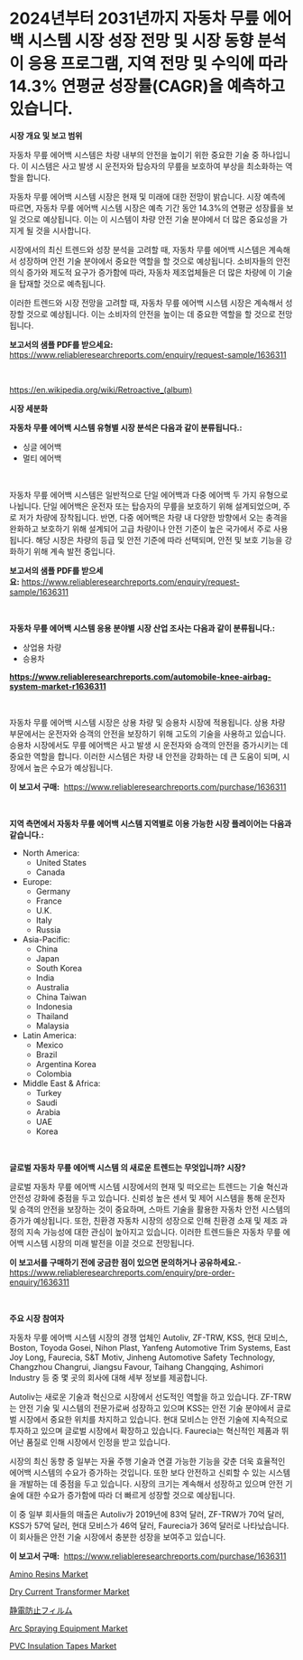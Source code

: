 <p><h1>2024년부터 2031년까지 자동차 무릎 에어백 시스템 시장 성장 전망 및 시장 동향 분석이 응용 프로그램, 지역 전망 및 수익에 따라 14.3% 연평균 성장률(CAGR)을 예측하고 있습니다.</h1></p><p><strong>시장 개요 및 보고 범위</strong></p>
<p><p>자동차 무릎 에어백 시스템은 차량 내부의 안전을 높이기 위한 중요한 기술 중 하나입니다. 이 시스템은 사고 발생 시 운전자와 탑승자의 무릎을 보호하여 부상을 최소화하는 역할을 합니다. </p><p>자동차 무릎 에어백 시스템 시장은 현재 및 미래에 대한 전망이 밝습니다. 시장 예측에 따르면, 자동차 무릎 에어백 시스템 시장은 예측 기간 동안 14.3%의 연평균 성장률을 보일 것으로 예상됩니다. 이는 이 시스템이 차량 안전 기술 분야에서 더 많은 중요성을 가지게 될 것을 시사합니다. </p><p>시장에서의 최신 트렌드와 성장 분석을 고려할 때, 자동차 무릎 에어백 시스템은 계속해서 성장하며 안전 기술 분야에서 중요한 역할을 할 것으로 예상됩니다. 소비자들의 안전 의식 증가와 제도적 요구가 증가함에 따라, 자동차 제조업체들은 더 많은 차량에 이 기술을 탑재할 것으로 예측됩니다. </p><p>이러한 트렌드와 시장 전망을 고려할 때, 자동차 무릎 에어백 시스템 시장은 계속해서 성장할 것으로 예상됩니다. 이는 소비자의 안전을 높이는 데 중요한 역할을 할 것으로 전망됩니다.</p></p>
<p><strong>보고서의 샘플 PDF를 받으세요:</strong> <a href="https://www.reliableresearchreports.com/enquiry/request-sample/1636311">https://www.reliableresearchreports.com/enquiry/request-sample/1636311</a></p>
<p>&nbsp;</p>
<p><a href="https://en.wikipedia.org/wiki/Retroactive_(album)">https://en.wikipedia.org/wiki/Retroactive_(album)</a></p>
<p><strong>시장 세분화</strong></p>
<p><strong>자동차 무릎 에어백 시스템 유형별 시장 분석은 다음과 같이 분류됩니다.:</strong></p>
<p><ul><li>싱글 에어백</li><li>멀티 에어백</li></ul></p>
<p>&nbsp;</p>
<p><p>자동차 무릎 에어백 시스템은 일반적으로 단일 에어백과 다중 에어백 두 가지 유형으로 나뉩니다. 단일 에어백은 운전자 또는 탑승자의 무릎을 보호하기 위해 설계되었으며, 주로 저가 차량에 장착됩니다. 반면, 다중 에어백은 차량 내 다양한 방향에서 오는 충격을 완화하고 보호하기 위해 설계되어 고급 차량이나 안전 기준이 높은 국가에서 주로 사용됩니다. 해당 시장은 차량의 등급 및 안전 기준에 따라 선택되며, 안전 및 보호 기능을 강화하기 위해 계속 발전 중입니다.</p></p>
<p><strong>보고서의 샘플 PDF를 받으세요:</strong>&nbsp;<a href="https://www.reliableresearchreports.com/enquiry/request-sample/1636311">https://www.reliableresearchreports.com/enquiry/request-sample/1636311</a></p>
<p>&nbsp;</p>
<p><strong> 자동차 무릎 에어백 시스템 응용 분야별 시장 산업 조사는 다음과 같이 분류됩니다.:</strong></p>
<p><ul><li>상업용 차량</li><li>승용차</li></ul></p>
<p><strong><a href="https://www.reliableresearchreports.com/automobile-knee-airbag-system-market-r1636311">https://www.reliableresearchreports.com/automobile-knee-airbag-system-market-r1636311</a></strong></p>
<p>&nbsp;</p>
<p><p>자동차 무릎 에어백 시스템 시장은 상용 차량 및 승용차 시장에 적용됩니다. 상용 차량 부문에서는 운전자와 승객의 안전을 보장하기 위해 고도의 기술을 사용하고 있습니다. 승용차 시장에서도 무릎 에어백은 사고 발생 시 운전자와 승객의 안전을 증가시키는 데 중요한 역할을 합니다. 이러한 시스템은 차량 내 안전을 강화하는 데 큰 도움이 되며, 시장에서 높은 수요가 예상됩니다.</p></p>
<p><strong>이 보고서 구매:</strong>&nbsp; <a href="https://www.reliableresearchreports.com/purchase/1636311">https://www.reliableresearchreports.com/purchase/1636311</a></p>
<p>&nbsp;</p>
<p><strong>지역 측면에서 자동차 무릎 에어백 시스템 지역별로 이용 가능한 시장 플레이어는 다음과 같습니다.:</strong></p>
<p><ul>
    <li>
        North America:
        <ul>
            <li>United States</li>
            <li>Canada</li>
        </ul>
    </li>
    <li>
        Europe:
        <ul>
            <li>Germany</li>
            <li>France</li>
            <li>U.K.</li>
            <li>Italy</li>
            <li>Russia</li>
        </ul>
    </li>
    <li>
        Asia-Pacific:
        <ul>
            <li>China</li>
            <li>Japan</li>
            <li>South Korea</li>
            <li>India</li>
            <li>Australia</li>
            <li>China Taiwan</li>
            <li>Indonesia</li>
            <li>Thailand</li>
            <li>Malaysia</li>
        </ul>
    </li>
    <li>
        Latin America:
        <ul>
            <li>Mexico</li>
            <li>Brazil</li>
            <li>Argentina Korea</li>
            <li>Colombia</li>
        </ul>
    </li>
    <li>
        Middle East & Africa:
        <ul>
            <li>Turkey</li>
            <li>Saudi</li>
            <li>Arabia</li>
            <li>UAE</li>
            <li>Korea</li>
        </ul>
    </li>
    </ul></p>
<p>&nbsp;</p>
<p><strong>글로벌 자동차 무릎 에어백 시스템 의 새로운 트렌드는 무엇입니까? 시장?</strong></p>
<p><p>글로벌 자동차 무릎 에어백 시스템 시장에서의 현재 및 떠오르는 트렌드는 기술 혁신과 안전성 강화에 중점을 두고 있습니다. 신뢰성 높은 센서 및 제어 시스템을 통해 운전자 및 승객의 안전을 보장하는 것이 중요하며, 스마트 기술을 활용한 자동차 안전 시스템의 증가가 예상됩니다. 또한, 친환경 자동차 시장의 성장으로 인해 친환경 소재 및 제조 과정의 지속 가능성에 대한 관심이 높아지고 있습니다. 이러한 트렌드들은 자동차 무릎 에어백 시스템 시장의 미래 발전을 이끌 것으로 전망됩니다.</p></p>
<p><strong>이 보고서를 구매하기 전에 궁금한 점이 있으면 문의하거나 공유하세요.</strong>- <a href="https://www.reliableresearchreports.com/enquiry/pre-order-enquiry/1636311">https://www.reliableresearchreports.com/enquiry/pre-order-enquiry/1636311</a></p>
<p>&nbsp;</p>
<p><strong>주요 시장 참여자</strong></p>
<p><p>자동차 무릎 에어백 시스템 시장의 경쟁 업체인 Autoliv, ZF-TRW, KSS, 현대 모비스, Boston, Toyoda Gosei, Nihon Plast, Yanfeng Automotive Trim Systems, East Joy Long, Faurecia, S&T Motiv, Jinheng Automotive Safety Technology, Changzhou Changrui, Jiangsu Favour, Taihang Changqing, Ashimori Industry 등 중 몇 곳의 회사에 대해 세부 정보를 제공합니다.</p><p>Autoliv는 새로운 기술과 혁신으로 시장에서 선도적인 역할을 하고 있습니다. ZF-TRW는 안전 기술 및 시스템의 전문가로써 성장하고 있으며 KSS는 안전 기술 분야에서 글로벌 시장에서 중요한 위치를 차지하고 있습니다. 현대 모비스는 안전 기술에 지속적으로 투자하고 있으며 글로벌 시장에서 확장하고 있습니다. Faurecia는 혁신적인 제품과 뛰어난 품질로 인해 시장에서 인정을 받고 있습니다.</p><p>시장의 최신 동향 중 일부는 자율 주행 기술과 연결 가능한 기능을 갖춘 더욱 효율적인 에어백 시스템의 수요가 증가하는 것입니다. 또한 보다 안전하고 신뢰할 수 있는 시스템을 개발하는 데 중점을 두고 있습니다. 시장의 크기는 계속해서 성장하고 있으며 안전 기술에 대한 수요가 증가함에 따라 더 빠르게 성장할 것으로 예상됩니다.</p><p>이 중 일부 회사들의 매출은 Autoliv가 2019년에 83억 달러, ZF-TRW가 70억 달러, KSS가 57억 달러, 현대 모비스가 46억 달러, Faurecia가 36억 달러로 나타났습니다. 이 회사들은 안전 기술 시장에서 충분한 성장을 보여주고 있습니다.</p></p>
<p><strong>이 보고서 구매:</strong>&nbsp;&nbsp;<a href="https://www.reliableresearchreports.com/purchase/1636311">https://www.reliableresearchreports.com/purchase/1636311</a></p>
<p><p><a href="https://github.com/luckyshygirl/Market-Research-Report-List-5/blob/main/amino-resins-market.md">Amino Resins Market</a></p><p><a href="https://issuu.com/reportprime-2/docs/dry-current-transformer-market-size-2030.pptx">Dry Current Transformer Market</a></p><p><a href="https://github.com/CloydAbbott2023/Market-Research-Report-List-2/blob/main/8523283134645.md">静電防止フィルム</a></p><p><a href="https://issuu.com/reportprime-2/docs/arc-spraying-equipment-market-size-2030.pptx">Arc Spraying Equipment Market</a></p><p><a href="https://github.com/vimar16th/Market-Research-Report-List-5/blob/main/pvc-insulation-tapes-market.md">PVC Insulation Tapes Market</a></p></p>